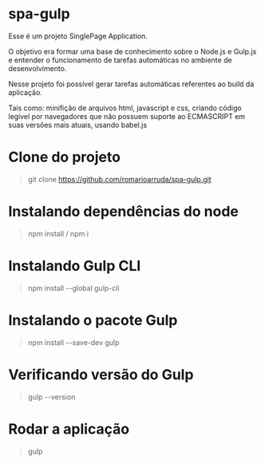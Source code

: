 # spa-gulp

Esse é um projeto SinglePage Application.

O objetivo era formar uma base de conhecimento sobre o Node.js e Gulp.js e entender o funcionamento
de tarefas automáticas no ambiente de desenvolvimento.

Nesse projeto foi possível gerar tarefas automáticas referentes ao build da aplicação.

Tais como: minifição de arquivos html, javascript e css, criando código legível por navegadores 
que não possuem suporte ao ECMASCRIPT em suas versões mais atuais, usando babel.js


# Clone do projeto
> git clone https://github.com/romarioarruda/spa-gulp.git

# Instalando dependências do node
> npm install / npm i

# Instalando Gulp CLI
> npm install --global gulp-cli

# Instalando o pacote Gulp
> npm install --save-dev gulp

# Verificando versão do Gulp
> gulp --version

# Rodar a aplicação
> gulp
